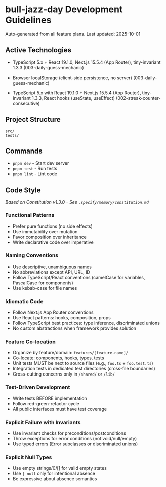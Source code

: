 # bull-jazz-day Development Guidelines

Auto-generated from all feature plans. Last updated: 2025-10-01

## Active Technologies
- TypeScript 5.x + React 19.1.0, Next.js 15.5.4 (App Router), tiny-invariant 1.3.3 (003-daily-guess-mechanic)
- Browser localStorage (client-side persistence, no server) (003-daily-guess-mechanic)

- TypeScript 5.x with React 19.1.0 + Next.js 15.5.4 (App Router), tiny-invariant 1.3.3, React hooks (useState, useEffect) (002-streak-counter-consecutive)

## Project Structure

```
src/
tests/
```

## Commands

- `pnpm dev` - Start dev server
- `pnpm test` - Run tests
- `pnpm lint` - Lint code

## Code Style

_Based on Constitution v1.3.0 - See `.specify/memory/constitution.md`_

### Functional Patterns

- Prefer pure functions (no side effects)
- Use immutability over mutation
- Favor composition over inheritance
- Write declarative code over imperative

### Naming Conventions

- Use descriptive, unambiguous names
- No abbreviations except API, URL, ID
- Follow TypeScript/React conventions (camelCase for variables, PascalCase for components)
- Use kebab-case for file names

### Idiomatic Code

- Follow Next.js App Router conventions
- Use React patterns: hooks, composition, props
- Follow TypeScript best practices: type inference, discriminated unions
- No custom abstractions when framework provides solution

### Feature Co-location

- Organize by feature/domain: `features/[feature-name]/`
- Co-locate: components, hooks, types, tests
- Unit tests MUST be next to source files (e.g., `foo.ts` + `foo.test.ts`)
- Integration tests in dedicated test directories (cross-file boundaries)
- Cross-cutting concerns only in `/shared/` or `/lib/`

### Test-Driven Development

- Write tests BEFORE implementation
- Follow red-green-refactor cycle
- All public interfaces must have test coverage

### Explicit Failure with Invariants

- Use invariant checks for preconditions/postconditions
- Throw exceptions for error conditions (not void/null/empty)
- Use typed errors (Error subclasses or discriminated unions)

### Explicit Null Types

- Use empty strings/0/[] for valid empty states
- Use `| null` only for intentional absence
- Be expressive about absence semantics

<!-- MANUAL ADDITIONS START -->
<!-- MANUAL ADDITIONS END -->
